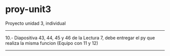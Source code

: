 # proy-unit3
Proyecto unidad 3, individual 

********************************
10.- Diapositiva 43, 44, 45 y 46 de la Lectura 7, debe entregar el py que realiza la misma funcion (Equipo con 11 y 12)
********************************
